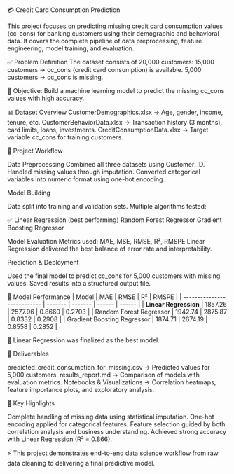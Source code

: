 💳 Credit Card Consumption Prediction

This project focuses on predicting missing credit card consumption values (cc_cons) for banking customers using their demographic and behavioral data. It covers the complete pipeline of data preprocessing, feature engineering, model training, and evaluation.

✅ Problem Definition
The dataset consists of 20,000 customers:
15,000 customers → cc_cons (credit card consumption) is available.
5,000 customers → cc_cons is missing.

🎯 Objective: Build a machine learning model to predict the missing cc_cons values with high accuracy.

📊 Dataset Overview
CustomerDemographics.xlsx → Age, gender, income, tenure, etc.
CustomerBehaviorData.xlsx → Transaction history (3 months), card limits, loans, investments.
CreditConsumptionData.xlsx → Target variable cc_cons for training customers.

🔁 Project Workflow

Data Preprocessing
Combined all three datasets using Customer_ID.
Handled missing values through imputation.
Converted categorical variables into numeric format using one-hot encoding.

Model Building

Data split into training and validation sets.
Multiple algorithms tested:

✅ Linear Regression (best performing)
Random Forest Regressor
Gradient Boosting Regressor

Model Evaluation
Metrics used: MAE, MSE, RMSE, R², RMSPE
Linear Regression delivered the best balance of error rate and interpretability.

Prediction & Deployment

Used the final model to predict cc_cons for 5,000 customers with missing values.
Saved results into a structured output file.

🧪 Model Performance
| Model                       | MAE     | RMSE    | R²     | RMSPE  |
| --------------------------- | ------- | ------- | ------ | ------ |
| **Linear Regression**       | 1857.26 | 2577.96 | 0.8660 | 0.2703 |
| Random Forest Regressor     | 1942.74 | 2875.87 | 0.8332 | 0.2908 |
| Gradient Boosting Regressor | 1874.71 | 2674.19 | 0.8558 | 0.2852 |

📌 Linear Regression was finalized as the best model.

📁 Deliverables

predicted_credit_consumption_for_missing.csv → Predicted values for 5,000 customers.
results_report.md → Comparison of models with evaluation metrics.
Notebooks & Visualizations → Correlation heatmaps, feature importance plots, and exploratory analysis.

📌 Key Highlights

Complete handling of missing data using statistical imputation.
One-hot encoding applied for categorical features.
Feature selection guided by both correlation analysis and business understanding.
Achieved strong accuracy with Linear Regression (R² = 0.866).

⚡ This project demonstrates end-to-end data science workflow from raw data cleaning to delivering a final predictive model.
